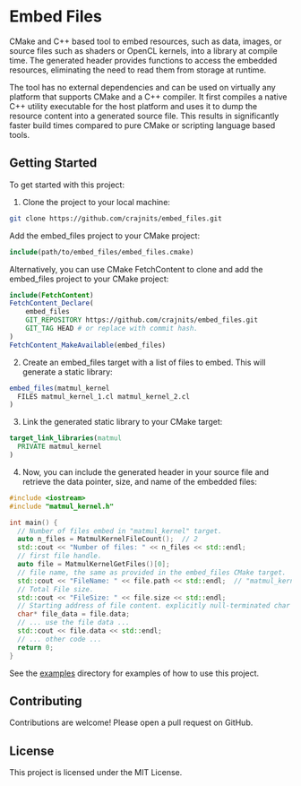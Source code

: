 # Embed Files

CMake and C++ based tool to embed resources, such as data, images, or source files such as shaders or OpenCL kernels, into a library at compile time. The generated header provides functions to access the embedded resources, eliminating the need to read them from storage at runtime.

The tool has no external dependencies and can be used on virtually any platform that supports CMake and a C++ compiler. It first compiles a native C++ utility executable for the host platform and uses it to dump the resource content into a generated source file. This results in significantly faster build times compared to pure CMake or scripting language based tools.

## Getting Started

To get started with this project:

1. Clone the project to your local machine:

```bash
git clone https://github.com/crajnits/embed_files.git
```

Add the embed_files project to your CMake project:

```cmake
include(path/to/embed_files/embed_files.cmake)
```

Alternatively, you can use CMake FetchContent to clone and add the embed_files project to your CMake project:

```cmake
include(FetchContent)
FetchContent_Declare(
    embed_files
    GIT_REPOSITORY https://github.com/crajnits/embed_files.git
    GIT_TAG HEAD # or replace with commit hash.
)
FetchContent_MakeAvailable(embed_files)
```

2. Create an embed_files target with a list of files to embed. This will generate a static library:

```cmake
embed_files(matmul_kernel
  FILES matmul_kernel_1.cl matmul_kernel_2.cl
)
```

3. Link the generated static library to your CMake target:

```cmake
target_link_libraries(matmul
  PRIVATE matmul_kernel
)
```

4. Now, you can include the generated header in your source file and retrieve the data pointer, size, and name of the embedded files:

```cpp
#include <iostream>
#include "matmul_kernel.h"

int main() {
  // Number of files embed in "matmul_kernel" target.
  auto n_files = MatmulKernelFileCount();  // 2
  std::cout << "Number of files: " << n_files << std::endl;
  // first file handle.
  auto file = MatmulKernelGetFiles()[0];
  // file name, the same as provided in the embed_files CMake target.
  std::cout << "FileName: " << file.path << std::endl;  // "matmul_kernel_1.cl"
  // Total File size.
  std::cout << "FileSize: " << file.size << std::endl;
  // Starting address of file content. explicitly null-terminated char array.
  char* file_data = file.data;
  // ... use the file data ...
  std::cout << file.data << std::endl;
  // ... other code ...
  return 0;
}
```

See the [examples](examples) directory for examples of how to use this project.

## Contributing

Contributions are welcome! Please open a pull request on GitHub.

## License

This project is licensed under the MIT License.
